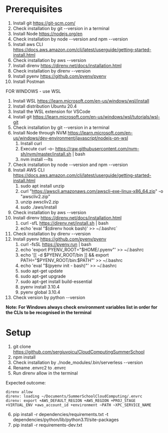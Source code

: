 # Prerequisites
1. Install git https://git-scm.com/
2. Check installation by git --version in a terminal
3. Install Node https://nodejs.org/en
4. Check installation by node --version and npm --version
5. Install aws CLI https://docs.aws.amazon.com/cli/latest/userguide/getting-started-install.html
6. Check installation by aws --version
7. Install direnv https://direnv.net/docs/installation.html
8. Check installation by direnv --version
9. Install pyenv https://github.com/pyenv/pyenv
9. Install Postman

FOR WINDOWS - use WSL

1. Install WSL https://learn.microsoft.com/en-us/windows/wsl/install
2. Install distribution Ubuntu 20.4
3. Install the WSL extension for VSCode
4. Install git https://learn.microsoft.com/en-us/windows/wsl/tutorials/wsl-git
5. Check installation by git --version in a terminal
6. Install Node through NVM https://learn.microsoft.com/en-us/windows/dev-environment/javascript/nodejs-on-wsl
    1. Install curl
    2. Execute curl -o- https://raw.githubusercontent.com/nvm-sh/nvm/master/install.sh | bash
    3. nvm install --lts
7. Check installation by node --version and npm --version
8. Install AWS CLI https://docs.aws.amazon.com/cli/latest/userguide/getting-started-install.html
    1. sudo apt install unzip
    2. curl "https://awscli.amazonaws.com/awscli-exe-linux-x86_64.zip" -o "awscliv2.zip"
    3. unzip awscliv2.zip
    4. sudo ./aws/install
9. Check installation by aws --version
10. Install direnv https://direnv.net/docs/installation.html
    1. curl -sfL https://direnv.net/install.sh | bash
    2. echo 'eval "$(direnv hook bash)' >> ~/.bashrc`
11. Check installation by direnv --version
12. Install pyenv https://github.com/pyenv/pyenv
    1. curl -fsSL https://pyenv.run | bash
    2. echo 'export PYENV_ROOT="$HOME/.pyenv"' >> ~/.bashrc
    3. echo '[[ -d $PYENV_ROOT/bin ]] && export PATH="$PYENV_ROOT/bin:$PATH"' >> ~/.bashrc
    4. echo 'eval "$(pyenv init - bash)"' >> ~/.bashrc
    5. sudo apt-get update
    6. sudo apt-get upgrade
    7. sudo apt-get install build-essential
    8. pyenv install 3.10.4
    9. pyenv global 3.10.4
13. Check version by python --version

**Note: For Windows always check environment variables list in order for the CLIs to be recognised in the terminal**

# Setup
1. git clone https://github.com/sergiuvoicu/CloudComputingSummerSchool
2. npm install
3. Check installation by ./node_modules/.bin/serverless --version
4. Rename .envrc2 to .envrc
5. Run direnv allow in the terminal

Expected outcome:
```
direnv allow
direnv: loading ~/Documents/SummerSchoolCloudComputing/.envrc
direnv: export +AWS_DEFAULT_REGION +AWS_REGION +PROJ_STAGE +VIRTUAL_ENV +aws_account_id +environment ~PATH ~XPC_SERVICE_NAME
```
6. pip install -r dependencies/requirements.txt -t dependencies/python/lib/python3.11/site-packages
7. pip install -r requirements-dev.txt


